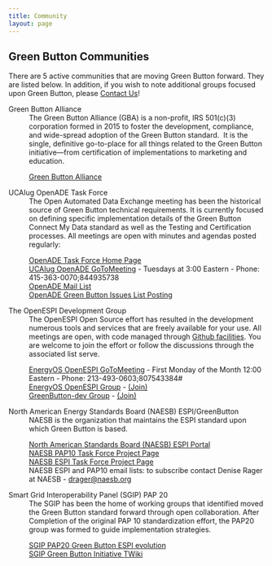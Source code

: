 ```yaml
---
title: Community
layout: page
---
```


<h2>Green Button Communities</h2>
<p>
There are 5 active communities that are moving Green Button forward. They are listed below. In addition, if you wish to note additional groups focused upon Green Button, please 
<a href="mailto:info@greenbuttondata.org?subject=Getting%20started%20with%20Green%20Button&#038;body=Hi!%0A%0AI’d%20like%20to%20get%20started%20with%20Green%20Button.%20Could%20you%20send%20me%20more%20information?%0A%0AThanks,%0A%0A[Your%20name]%0A[Your%20organization]%0A[Your%20contact%20information]%0A[Your%20category%20(consumer,utility,developer)]%0A[Your%20energy%20provider]">Contact Us</a>!
</p>
<p>
<dl>
  <dt>Green Button Alliance</dt>
  <dd>The Green Button Alliance (GBA) is a non-profit, IRS 501(c)(3) corporation formed in 2015 to foster the development, compliance, and wide-spread adoption of the Green Button standard.&nbsp; It is the single, definitive go-to-place for all things related to the Green Button initiative&mdash;from certification of implementations to marketing and education.
    <dl>
      <dt><a href="http://greenbuttonalliance.org" target="_blank">Green Button Alliance</a></dt>
    </dl>
  </dd>
  <dt>UCAIug OpenADE Task Force</dt>
  <dd>The Open Automated Data Exchange meeting has been the historical source of Green Button technical requirements. It is currently focused on defining specific implementation details of the Green Button Connect My Data standard as well as the Testing and Certification processes. All meetings are open with minutes and agendas posted regularly:
    <dl>
      <dt><a href="http://osgug.ucaiug.org/sgsystems/OpenADE/default.aspx" target="_blank">OpenADE Task Force Home Page</a></dt>
      <dt><a href="https://www2.gotomeeting.com/join/844935738" target="_blank">UCAIug OpenADE GoToMeeting</a> - Tuesdays at 3:00 Eastern - Phone: 415-363-0070;844935738</dt>
      <dt><a href="http://www.smartgridlistserv.org/cgi/wa.exe?A0=OPENSG-OPENADE" target="_blank">OpenADE Mail List</a></dt>
      <dt><a href="http://osgug.ucaiug.org/HelpDesk/Lists/servicerequests/GreenButton.aspx" target="_blank">OpenADE Green Button Issues List Posting</a></dt>
    </dl>
  </dd>
  <dt>The OpenESPI Development Group</dt>
  <dd> The OpenESPI Open Source effort has resulted in the development numerous tools and services that are freely available for your use. All meetings are open, with code managed through <a href="http://github.com/energyos">Github facilities</a>. You are welcome to join the effort or follow the discussions through the associated list serve. 
    <dl>
      <dt><a href="https://www1.gotomeeting.com/join/807543384" target="_blank">EnergyOS OpenESPI GoToMeeting</a> - First Monday of the Month 12:00 Eastern - Phone: 213-493-0603;807543384#</dt>
      <dt><a href="https://groups.google.com/forum/#!forum/energyos_espi">EnergyOS OpenESPI Group</a> - <a href="http://groups.google.com/group/energyos_espi/subscribe?hl=en">(Join)</dt>
      <dt><a href="https://groups.google.com/forum/#!forum/greenbutton-dev">GreenButton-dev Group</a> -  <a href="http://groups.google.com/group/greenbutton-dev/subscribe?hl=en">(Join)</a></dt>
    </dl>
  </dd>
  <dt>North American Energy Standards Board (NAESB) ESPI/GreenButton</dt>
  <dd>NAESB is the organization that maintains the ESPI standard upon which Green Button is based.
    <dl>
      <dt><a href="http://www.naesb.org/ESPI_Standards.asp">North American Standards Board (NAESB) ESPI Portal</a></dt>
      <dt><a href="http://www.naesb.org/smart_grid_pap10.asp" target="_blank">NAESB PAP10 Task Force Project Page</a></dt>
      <dt><a href="http://www.naesb.org/espi_task_force.asp" target="_blank">NAESB ESPI Task Force Project Page</a></dt>
      <dt>NAESB ESPI and PAP10 email lists: to subscribe contact Denise Rager at NAESB - <a href="mailto&#58;drager&#64;naesb&#46;org">drager&#64;naesb.org</a></dt>
      </dl>
    </dd>
    <dt>Smart Grid Interoperability Panel (SGIP) PAP 20</dt>
    <dd>The SGIP has been the home of working groups that identified moved the Green Button standard forward through open collaboration. After Completion of the
      original PAP 10 standardization effort, the PAP20 group was formed to guide implementation strategies.
      <dl>
	<dt><a href="http://collaborate.nist.gov/twiki-sggrid/bin/view/SmartGrid/GreenButtonESPIEvolution" target="_blank">SGIP PAP20 Green Button ESPI evolution</a></dt>
	<dt><a href="https://collaborate.nist.gov/twiki-sggrid/bin/view/SmartGrid/GreenButtonInitiative" target="_blank">SGIP Green Button Initiative TWiki</a></dt>
      </dl>
    </dd>
   </dl>
</p>   
    
